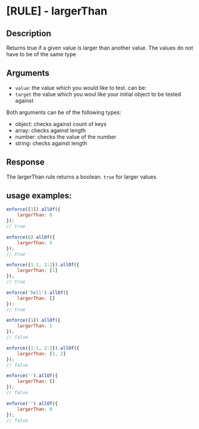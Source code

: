 # [RULE] - largerThan

## Description
Returns true if a given value is larger than another value. The values do not have to be of the same type

## Arguments
* `value`: the value which you would like to test. can be:
* `target` the value which you woul like your initial object to be tested against

Both arguments can be of the following types:
* object: checks against count of keys
* array: checks against length
* number: checks the value of the number
* string: checks against length

## Response
The largerThan rule returns a boolean. `true` for larger values

## usage examples:

```js
enforce([1]).allOf({
    largerThan: 0
});
// true
```

```js
enforce(6).allOf({
    largerThan: 5
});
// true
```

```js
enforce({1:1, 2:2}).allOf({
    largerThan: [1]
});
// true
```

```js
enforce('hell').allOf({
    largerThan: []
});
// true
```

```js
enforce([1]).allOf({
    largerThan: 1
});
// false
```

```js
enforce({1:1, 2:2}).allOf({
    largerThan: [1, 2]
});
// false
```

```js
enforce('').allOf({
    largerThan: []
});
// false
```

```js
enforce('').allOf({
    largerThan: 0
});
// false
```